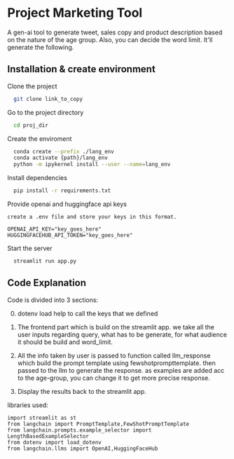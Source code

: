 # Project Marketing Tool

A gen-ai tool to generate tweet, sales copy and product description based on the nature of the age group. Also, you can decide the word limit. It'll generate the following.

## Installation & create environment

Clone the project

```bash
  git clone link_to_copy
```

Go to the project directory

```bash
  cd proj_dir
```

Create the enviroment

```bash
  conda create --prefix ./lang_env
  conda activate {path}/lang_env
  python -m ipykernel install --user --name=lang_env
```

Install dependencies

```bash
  pip install -r requirements.txt
```

Provide openai and huggingface api keys

```
create a .env file and store your keys in this format.

OPENAI_API_KEY="key_goes_here"
HUGGINGFACEHUB_API_TOKEN="key_goes_here"
```

Start the server

```bash
  streamlit run app.py
```

## Code Explanation

Code is divided into 3 sections:

0. dotenv load help to call the keys that we defined

1. The frontend part which is build on the streamlit app. we take all the user inputs regarding query, what has to be generate, for what audience it should be build and word_limit.

2. All the info taken by user is passed to function called llm_response which build the prompt template using fewshotprompttemplate. then passed to the llm to generate the response. as examples are added acc to the age-group, you can change it to get more precise response.

3. Display the results back to the streamlit app.

libraries used:

```
import streamlit as st
from langchain import PromptTemplate,FewShotPromptTemplate
from langchain.prompts.example_selector import LengthBasedExampleSelector
from dotenv import load_dotenv
from langchain.llms import OpenAI,HuggingFaceHub
```
